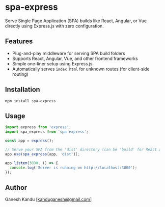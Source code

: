 # spa-express

Serve Single Page Application (SPA) builds like React, Angular, or Vue directly using Express.js with zero configuration.

## Features

- Plug-and-play middleware for serving SPA build folders
- Supports React, Angular, Vue, and other frontend frameworks
- Simple one-liner setup using Express.js
- Automatically serves `index.html` for unknown routes (for client-side routing)

## Installation

``npm install spa-express``

## Usage

```js
import express from 'express';
import spa_express from 'spa-express';

const app = express();

// Serve your SPA from the 'dist' directory (can be 'build' for React apps)
app.use(spa_express(app, 'dist'));

app.listen(3000, () => {
  console.log('Server is running on http://localhost:3000');
});
```

## Author

Ganesh Kandu [kanduganesh@gmail.com]
